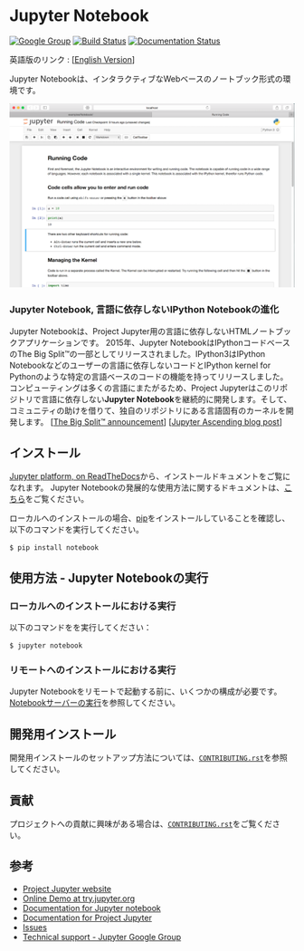 # Jupyter Notebook

[![Google Group](https://img.shields.io/badge/-Google%20Group-lightgrey.svg)](https://groups.google.com/forum/#!forum/jupyter)
[![Build Status](https://travis-ci.org/jupyter/notebook.svg?branch=master)](https://travis-ci.org/jupyter/notebook)
[![Documentation Status](https://readthedocs.org/projects/jupyter-notebook/badge/?version=latest)](https://jupyter-notebook.readthedocs.io/en/stable/?badge=latest)
                
英語版のリンク : [[English Version](http://github.com/jupyter/nbclassic/)]

Jupyter Notebookは、インタラクティブなWebベースのノートブック形式の環境です。

![Jupyter notebook example](resources/running_code_med.png "Jupyter notebook example")

### Jupyter Notebook, 言語に依存しないIPython Notebookの進化

Jupyter Notebookは、Project Jupyter用の言語に依存しないHTMLノートブックアプリケーションです。
2015年、Jupyter NotebookはIPythonコードベースのThe Big Split™の一部としてリリースされました。IPython3はIPython Notebookなどのユーザーの言語に依存しないコードとIPython kernel for Pythonのような特定の言語ベースのコードの機能を持ってリリースしました。
コンピューティングは多くの言語にまたがるため、Project Jupyterはこのリポジトリで言語に依存しない**Jupyter Notebook**を継続的に開発します。そして、コミュニティの助けを借りて、独自のリポジトリにある言語固有のカーネルを開発します。
[[The Big Split™ announcement](https://blog.jupyter.org/the-big-split-9d7b88a031a7)]
[[Jupyter Ascending blog post](https://blog.jupyter.org/jupyter-ascending-1bf5b362d97e)]

## インストール

[Jupyter platform, on ReadTheDocs](https://jupyter.readthedocs.io/en/latest/install.html)から、インストールドキュメントをご覧になれます。
Jupyter Notebookの発展的な使用方法に関するドキュメントは、[こちら](https://jupyter-notebook.readthedocs.io/en/stable/)をご覧ください。

ローカルへのインストールの場合、[pip](https://pip.readthedocs.io/en/stable/installing/)をインストールしていることを確認し、以下のコマンドを実行してください。

    $ pip install notebook

## 使用方法 - Jupyter Notebookの実行

### ローカルへのインストールにおける実行

以下のコマンドをを実行してください：

    $ jupyter notebook

### リモートへのインストールにおける実行

Jupyter Notebookをリモートで起動する前に、いくつかの構成が必要です。 [Notebookサーバーの実行](https://jupyter-notebook.readthedocs.io/en/stable/public_server.html)を参照してください。

## 開発用インストール

開発用インストールのセットアップ方法については、[`CONTRIBUTING.rst`](https://github.com/jupyter/nbclassic/blob/master/CONTRIBUTING.rst)を参照してください。

## 貢献

プロジェクトへの貢献に興味がある場合は、[`CONTRIBUTING.rst`](https://github.com/jupyter/nbclassic/blob/master/CONTRIBUTING.rst)をご覧ください。

## 参考

- [Project Jupyter website](https://jupyter.org)
- [Online Demo at try.jupyter.org](https://try.jupyter.org)
- [Documentation for Jupyter notebook](https://jupyter-notebook.readthedocs.io/en/stable/)
- [Documentation for Project Jupyter](https://jupyter.readthedocs.io/en/latest/index.html )
- [Issues](https://github.com/jupyter/nbclassic/issues)
- [Technical support - Jupyter Google Group](https://groups.google.com/forum/#!forum/jupyter)
